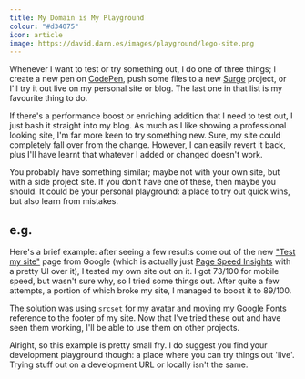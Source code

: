 ```yaml
---
title: My Domain is My Playground
colour: "#d34075"
icon: article
image: https://david.darn.es/images/playground/lego-site.png
---
```


Whenever I want to test or try something out, I do one of three things; I create a new pen on [CodePen](http://codepen.io/), push some files to a new [Surge](https://surge.sh/) project, or I'll try it out live on my personal site or blog. The last one in that list is my favourite thing to do.

<!-- more -->

If there's a performance boost or enriching addition that I need to test out, I just bash it straight into my blog. As much as I like showing a professional looking site, I'm far more keen to try something new. Sure, my site could completely fall over from the change. However, I can easily revert it back, plus I'll have learnt that whatever I added or changed doesn't work.

You probably have something similar; maybe not with your own site, but with a side project site. If you don't have one of these, then maybe you should. It could be your personal playground: a place to try out quick wins, but also learn from mistakes.

## e.g.

Here's a brief example: after seeing a few results come out of the new ["Test my site"](https://testmysite.thinkwithgoogle.com/) page from Google (which is actually just [Page Speed Insights](https://developers.google.com/speed/pagespeed/insights/) with a pretty UI over it), I tested my own site out on it. I got 73/100 for mobile speed, but wasn't sure why, so I tried some things out. After quite a few attempts, a portion of which broke my site, I managed to boost it to 89/100.

The solution was using `srcset` for my avatar and moving my Google Fonts reference to the footer of my site. Now that I've tried these out and have seen them working, I'll be able to use them on other projects.

Alright, so this example is pretty small fry. I do suggest you find your development playground though: a place where you can try things out 'live'. Trying stuff out on a development URL or locally isn't the same.
